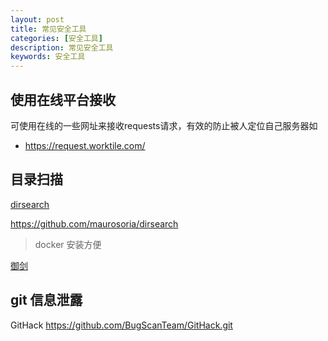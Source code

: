 ```yaml
---
layout: post
title: 常见安全工具
categories: [安全工具]
description: 常见安全工具
keywords: 安全工具 
---
```




## 使用在线平台接收 

可使用在线的一些网址来接收requests请求，有效的防止被人定位自己服务器如

- https://request.worktile.com/


## 目录扫描

[dirsearch](https://github.com/maurosoria/dirsearch)

https://github.com/maurosoria/dirsearch

> docker 安装方便

[御剑](https://github.com/foryujian/yjdirscan)

## git 信息泄露

GitHack
https://github.com/BugScanTeam/GitHack.git
